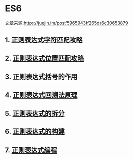 # ES6

文章来源:https://juejin.im/post/5965943ff265da6c30653879


## 1. [正则表达式字符匹配攻略](./first.md)

## 2. [正则表达式位置匹配攻略](./second.md)

## 3. [正则表达式括号的作用](./third.md)

## 4. [正则表达式回溯法原理](./fourth.md)

## 5. [正则表达式的拆分](./fifth.md)

## 6. [正则表达式的构建](./sixth.md)

## 7. [正则表达式编程](./seventh.md)